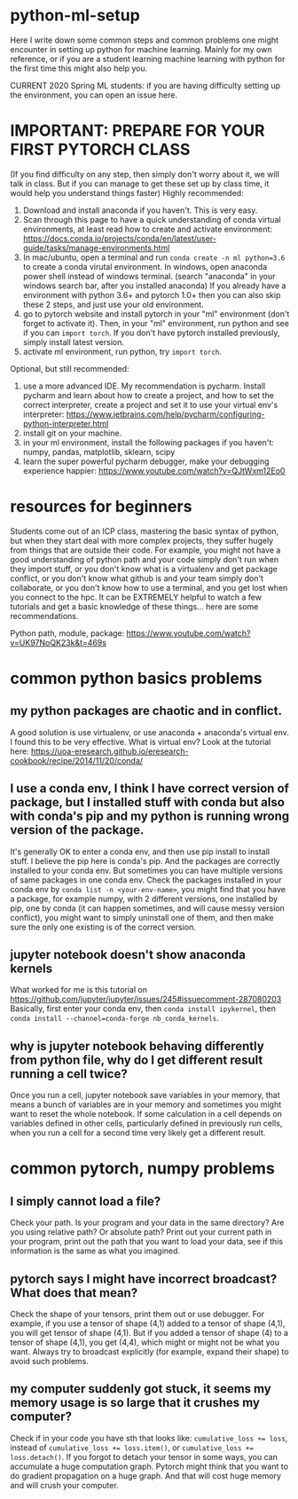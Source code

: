 # python-ml-setup
Here I write down some common steps and common problems one might encounter in setting up python for machine learning. Mainly for my own reference, or if you are a student learning machine learning with python for the first time this might also help you. 

CURRENT 2020 Spring ML students: if you are having difficulty setting up the environment, you can open an issue here.

# IMPORTANT: PREPARE FOR YOUR FIRST PYTORCH CLASS
(If you find difficulty on any step, then simply don't worry about it, we will talk in class. But if you can manage to get these set up by class time, it would help you understand things faster)
Highly recommended:
1. Download and install anaconda if you haven't. This is very easy. 
2. Scan through this page to have a quick understanding of conda virtual environments, at least read how to create and activate environment: https://docs.conda.io/projects/conda/en/latest/user-guide/tasks/manage-environments.html
3. In mac/ubuntu, open a terminal and run `conda create -n ml python=3.6` to create a conda virutal environment. In windows, open anaconda power shell instead of windows terminal. (search "anaconda" in your windows search bar, after you installed anaconda) If you already have a environment with python 3.6+ and pytorch 1.0+ then you can also skip these 2 steps, and just use your old environment. 
4. go to pytorch website and install pytorch in your "ml" environment (don't forget to activate it). Then, in your "ml" environment, run python and see if you can `import torch`. If you don't have pytorch installed previously, simply install latest version. 
5. activate ml environment, run python, try `import torch`.

Optional, but still recommended:
1. use a more advanced IDE. My recommendation is pycharm. Install pycharm and learn about how to create a project, and how to set the correct interpreter, create a project and set it to use your virtual env's interpreter: https://www.jetbrains.com/help/pycharm/configuring-python-interpreter.html
2. install git on your machine. 
3. in your ml environment, install the following packages if you haven't: numpy, pandas, matplotlib, sklearn, scipy
4. learn the super powerful pycharm debugger, make your debugging experience happier: https://www.youtube.com/watch?v=QJtWxm12Eo0

# resources for beginners
Students come out of an ICP class, mastering the basic syntax of python, but when they start deal with more complex projects, they suffer hugely from things that are outside their code. For example, you might not have a good understanding of python path and your code simply don't run when they import stuff, or you don't know what is a virtualenv and get package conflict, or you don't know what github is and your team simply don't collaborate, or you don't know how to use a terminal, and you get lost when you connect to the hpc. It can be EXTREMELY helpful to watch a few tutorials and get a basic knowledge of these things... here are some recommendations. 

Python path, module, package:
https://www.youtube.com/watch?v=UK97NoQK23k&t=469s

# common python basics problems

## my python packages are chaotic and in conflict.
A good solution is use virtualenv, or use anaconda + anaconda's virtual env. I found this to be very effective. What is virtual env? Look at the tutorial here: https://uoa-eresearch.github.io/eresearch-cookbook/recipe/2014/11/20/conda/

## I use a conda env, I think I have correct version of package, but I installed stuff with conda but also with conda's pip and my python is running wrong version of the package.
It's generally OK to enter a conda env, and then use pip install to install stuff. I believe the pip here is conda's pip. And the packages are correctly installed to your conda env. But sometimes you can have multiple versions of same packages in one conda env. 
Check the packages installed in your conda env by `conda list -n <your-env-name>`, you might find that you have a package, for example numpy, with 2 different versions, one installed by pip, one by conda (it can happen sometimes, and will cause messy version conflict), you might want to simply uninstall one of them, and then make sure the only one existing is of the correct version. 

## jupyter notebook doesn't show anaconda kernels
What worked for me is this tutorial on https://github.com/jupyter/jupyter/issues/245#issuecomment-287080203
Basically, first enter your conda env, then `conda install ipykernel`, then `conda install --channel=conda-forge nb_conda_kernels`.

## why is jupyter notebook behaving differently from python file, why do I get different result running a cell twice?
Once you run a cell, jupyter notebook save variables in your memory, that means a bunch of variables are in your memory and sometimes you might want to reset the whole notebook. If some calculation in a cell depends on variables defined in other cells, particularly defined in previously run cells, when you run a cell for a second time very likely get a different result. 

# common pytorch, numpy problems

## I simply cannot load a file?
Check your path. Is your program and your data in the same directory? Are you using relative path? Or absolute path? Print out your current path in your program, print out the path that you want to load your data, see if this information is the same as what you imagined. 

## pytorch says I might have incorrect broadcast? What does that mean?
Check the shape of your tensors, print them out or use debugger. For example, if you use a tensor of shape (4,1) added to a tensor of shape (4,1), you will get tensor of shape (4,1). But if you added a tensor of shape (4) to a tensor of shape (4,1), you get (4,4), which might or might not be what you want. 
Always try to broadcast explicitly (for example, expand their shape) to avoid such problems. 

## my computer suddenly got stuck, it seems my memory usage is so large that it crushes my computer?
Check if in your code you have sth that looks like: `cumulative_loss += loss`, instead of `cumulative_loss += loss.item()`, or `cumulative_loss += loss.detach()`. If you forgot to detach your tensor in some ways, you can accumulate a huge computation graph. Pytorch might think that you want to do gradient propagation on a huge graph. And that will cost huge memory and will crush your computer. 

